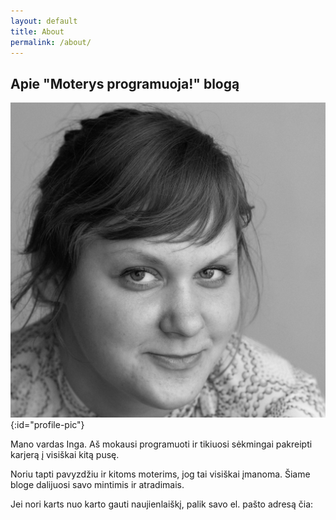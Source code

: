 ```yaml
---
layout: default
title: About
permalink: /about/
---
```


<h2 class="about-blog-title">Apie "Moterys programuoja!" blogą</h2>

![Profilio nuotrauka](/images/Inga-Vaiciakauskaite.jpg "Inga Vaičiakauskaitė"){:id="profile-pic"}

Mano vardas Inga. Aš mokausi programuoti ir tikiuosi sėkmingai pakreipti karjerą į visiškai kitą pusę.

Noriu tapti pavyzdžiu ir kitoms moterims, jog tai visiškai įmanoma. Šiame bloge dalijuosi savo mintimis ir atradimais.

Jei nori karts nuo karto gauti naujienlaiškį, palik savo el. pašto adresą čia:





